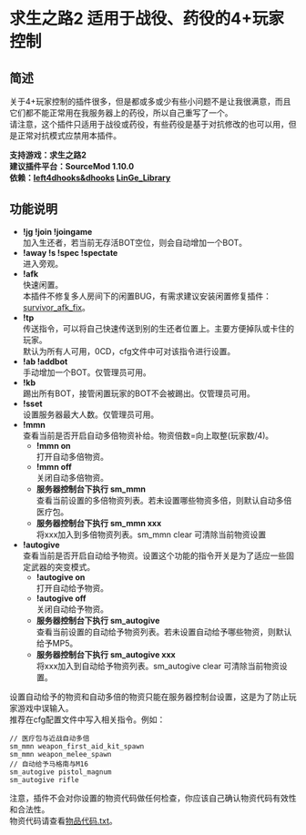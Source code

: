 # 求生之路2 适用于战役、药役的4+玩家控制

## 简述

关于4+玩家控制的插件很多，但是都或多或少有些小问题不是让我很满意，而且它们都不能正常用在我服务器上的药役，所以自己重写了一个。   
请注意，这个插件只适用于战役或药役，有些药役是基于对抗修改的也可以用，但是正常对抗模式应禁用本插件。

**支持游戏：求生之路2**  
**建议插件平台：SourceMod 1.10.0**  
**依赖：[left4dhooks&dhooks](https://github.com/LinGe515/L4D_LinGe_Plugins/tree/main/%E4%BE%9D%E8%B5%96%E7%9A%84%E6%89%A9%E5%B1%95%E4%B8%8E%E6%8F%92%E4%BB%B6/left4dhooks%26dhooks) [LinGe_Library](https://github.com/LinGe515/L4D_LinGe_Plugins/tree/main/LinGe_Library)**

## 功能说明

- **!jg !join !joingame**  
  加入生还者，若当前无存活BOT空位，则会自动增加一个BOT。
- **!away !s !spec !spectate**  
  进入旁观。
- **!afk**  
  快速闲置。  
  本插件不修复多人房间下的闲置BUG，有需求建议安装闲置修复插件：[survivor_afk_fix](https://github.com/LuxLuma/Left-4-fix/tree/master/left%204%20fix/survivors/survivor_afk_fix)。
- **!tp**  
  传送指令，可以将自己快速传送到别的生还者位置上。主要方便掉队或卡住的玩家。  
  默认为所有人可用，0CD，cfg文件中可对该指令进行设置。
- **!ab !addbot**  
  手动增加一个BOT。仅管理员可用。
- **!kb**  
  踢出所有BOT，接管闲置玩家的BOT不会被踢出。仅管理员可用。
- **!sset**  
  设置服务器最大人数。仅管理员可用。
- **!mmn**  
  查看当前是否开启自动多倍物资补给。物资倍数=向上取整(玩家数/4)。  
  - **!mmn on**  
    打开自动多倍物资。
  - **!mmn off**  
    关闭自动多倍物资。
  - **服务器控制台下执行 sm_mmn**  
    查看当前设置的多倍物资列表。若未设置哪些物资多倍，则默认自动多倍医疗包。 
  - **服务器控制台下执行 sm_mmn xxx**  
    将xxx加入到多倍物资列表。sm_mmn clear 可清除当前物资设置
- **!autogive**  
  查看当前是否开启自动给予物资。设置这个功能的指令开关是为了适应一些固定武器的突变模式。
  - **!autogive on**  
    打开自动给予物资。
  - **!autogive off**  
    关闭自动给予物资。
  - **服务器控制台下执行 sm_autogive**  
    查看当前设置的自动给予物资列表。若未设置自动给予哪些物资，则默认给予MP5。
  - **服务器控制台下执行 sm_autogive xxx**  
    将xxx加入到自动给予物资列表。sm_autogive clear 可清除当前物资设置。

设置自动给予的物资和自动多倍的物资只能在服务器控制台设置，这是为了防止玩家游戏中误输入。  
推荐在cfg配置文件中写入相关指令。例如：  

```
// 医疗包与近战自动多倍
sm_mmn weapon_first_aid_kit_spawn
sm_mmn weapon_melee_spawn
// 自动给予马格南与M16
sm_autogive pistol_magnum
sm_autogive rifle
```

注意，插件不会对你设置的物资代码做任何检查，你应该自己确认物资代码有效性和合法性。  
物资代码请查看[物品代码.txt](https://github.com/LinGe515/L4D_LinGe_Plugins/blob/main/l4d2_multislots/物品代码.txt)。